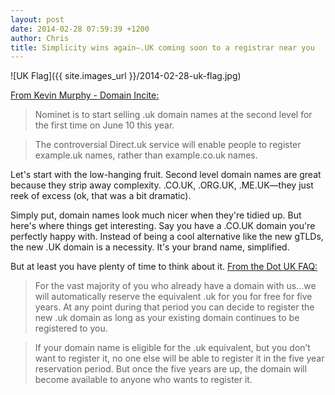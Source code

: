```yaml
---
layout: post
date: 2014-02-28 07:59:39 +1200
author: Chris
title: Simplicity wins again—.UK coming soon to a registrar near you
---
```


<!-- excerpt -->

![UK Flag]({{ site.images_url }}/2014-02-28-uk-flag.jpg)

[From Kevin Murphy - Domain Incite:](http://domainincite.com/15707-nominet-names-the-date-for-shorter-uk-addresses)

>Nominet is to start selling .uk domain names at the second level for the first time on June 10 this year.

>The controversial Direct.uk service will enable people to register example.uk names, rather than example.co.uk names.

<!-- /excerpt -->

Let's start with the low-hanging fruit. Second level domain names are great because they strip away complexity. .CO.UK, .ORG.UK, .ME.UK—they just reek of excess (ok, that was a bit dramatic). 

Simply put, domain names look much nicer when they're tidied up. But here's where things get interesting. Say you have a .CO.UK domain you're perfectly happy with.  Instead of being a cool alternative like the new gTLDs, the new .UK domain is a necessity. It's your brand name, simplified.

But at least you have plenty of time to think about it. [From the Dot UK FAQ:](http://www.dotuklaunch.co.uk/faq/how-will-it-work)

>For the vast majority of you who already have a domain with us...we will automatically reserve the equivalent .uk for you for free for five years. At any point during that period you can decide to register the new .uk domain as long as your existing domain continues to be registered to you.

<!-- space -->

> If your domain name is eligible for the .uk equivalent, but you don’t want to register it, no one else will be able to register it in the five year reservation period. But once the five years are up, the domain will become available to anyone who wants to register it.

